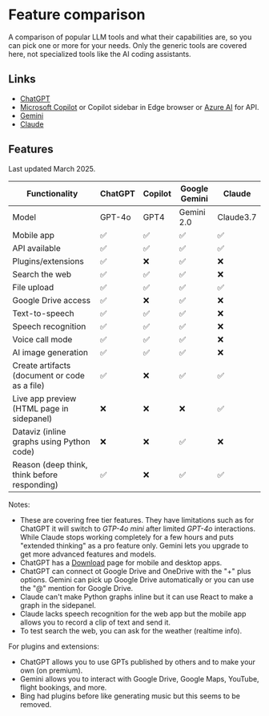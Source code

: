 # Feature comparison

A comparison of popular LLM tools and what their capabilities are, so you can pick one or more for your needs. Only the generic tools are covered here, not specialized tools like the AI coding assistants.

## Links

- [ChatGPT](https://chatgpt.com/)
- [Microsoft Copilot](https://copilot.microsoft) or Copilot sidebar in Edge browser or [Azure AI](https://azure.microsoft.com/en-us/solutions/ai/) for API.
- [Gemini](http://gemini.google.com/)
- [Claude](https://claude.ai/)

## Features

Last updated March 2025.

| Functionality                                 | ChatGPT | Copilot | Google Gemini | Claude    |
| --------------------------------------------- | ------- | ------- | ------------- | --------- |
| Model                                         | GPT-4o  | GPT4    | Gemini 2.0    | Claude3.7 |
| Mobile app                                    | ✅      | ✅      | ✅            | ✅        |
| API available                                 | ✅      | ✅      | ✅            | ✅        |
| Plugins/extensions                            | ✅      | ❌      | ✅            | ❌        |
| Search the web                                | ✅      | ✅      | ✅            | ❌        |
| File upload                                   | ✅      | ✅      | ✅            | ✅        |
| Google Drive access                           | ✅      | ❌      | ✅            | ❌        |
| Text-to-speech                                | ✅      | ✅      | ✅            | ❌        |
| Speech recognition                            | ✅      | ✅      | ✅            | ❌        |
| Voice call mode                               | ✅      | ✅      | ✅            | ❌        |
| AI image generation                           | ✅      | ✅      | ✅            | ❌        |
| Create artifacts (document or code as a file) | ✅      | ❌      | ✅            | ✅        |
| Live app preview (HTML page in sidepanel)     | ❌      | ❌      | ❌            | ✅        |
| Dataviz (inline graphs using Python code)     | ❌      | ❌      | ✅            | ❌        |
| Reason (deep think, think before responding)  | ✅      | ❌      | ✅            | ✅        |

Notes:

- These are covering free tier features. They have limitations such as for ChatGPT it will switch to _GTP-4o mini_ after limited _GPT-4o_ interactions. While Claude stops working completely for a few hours and puts "extended thinking" as a pro feature only. Gemini lets you upgrade to get more advanced features and models.
- ChatGPT has a [Download](https://openai.com/chatgpt/download/) page for mobile and desktop apps.
- ChatGPT can connect ot Google Drive and OneDrive with the "+" plus options. Gemini can pick up Google Drive automatically or you can use the "@" mention for Google Drive.
- Claude can't make Python graphs inline but it can use React to make a graph in the sidepanel.
- Claude lacks speech recognition for the web app but the mobile app allows you to record a clip of text and send it.
- To test search the web, you can ask for the weather (realtime info).

For plugins and extensions:

- ChatGPT allows you to use GPTs published by others and to make your own (on premium).
- Gemini allows you to interact with Google Drive, Google Maps, YouTube, flight bookings, and more.
- Bing had plugins before like generating music but this seems to be removed.
